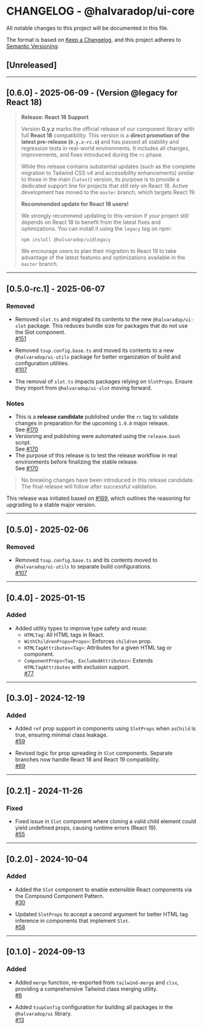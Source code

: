 # CHANGELOG - @halvaradop/ui-core

All notable changes to this project will be documented in this file.

The format is based on [Keep a Changelog](https://keepachangelog.com/en/1.1.0/),
and this project adheres to [Semantic Versioning](https://semver.org/spec/v2.0.0.html).

## [Unreleased]

---

## [0.6.0] - 2025-06-09 - (Version @legacy for React 18)

> **Release: React 18 Support**
>
> Version **0.y.z** marks the official release of our component library with full **React 18** compatibility. This version is a **direct promotion of the latest pre-release (`0.y.z-rc.n`)** and has passed all stability and regression tests in real-world environments. It includes all changes, improvements, and fixes introduced during the `rc` phase.
>
> While this release contains substantial updates (such as the complete migration to Tailwind CSS v4 and accessibility enhancements) similar to those in the main (`latest`) version, its purpose is to provide a dedicated support line for projects that still rely on React 18. Active development has moved to the `master` branch, which targets React 19.
>
> **Recommended update for React 18 users!**
>
> We strongly recommend updating to this version if your project still depends on React 18 to benefit from the latest fixes and optimizations. You can install it using the `legacy` tag on npm:
>
> ```bash
> npm install @halvaradop/ui@legacy
> ```
>
> We encourage users to plan their migration to React 19 to take advantage of the latest features and optimizations available in the `master` branch.

---

## [0.5.0-rc.1] - 2025-06-07

### Removed

- Removed `slot.ts` and migrated its contents to the new `@halvaradop/ui-slot` package. This reduces bundle size for packages that do not use the Slot component.  
  [#151](https://github.com/halvaradop/ui/pull/151)

- Removed `tsup.config.base.ts` and moved its contents to a new `@halvaradop/ui-utils` package for better organization of build and configuration utilities.  
  [#107](https://github.com/halvaradop/ui/pull/107)

- The removal of `slot.ts` impacts packages relying on `SlotProps`. Ensure they import from `@halvaradop/ui-slot` moving forward.

### Notes

- This is a **release candidate** published under the `rc` tag to validate changes in preparation for the upcoming `1.0.0` major release.  
  See [#170](https://github.com/halvaradop/ui/pull/170)
- Versioning and publishing were automated using the `release.bash` script.  
  See [#170](https://github.com/halvaradop/ui/pull/170)
- The purpose of this release is to test the release workflow in real environments before finalizing the stable release.  
  See [#170](https://github.com/halvaradop/ui/pull/170)

> No breaking changes have been introduced in this release candidate.  
> The final release will follow after successful validation.

This release was initiated based on [#169](https://github.com/halvaradop/ui/issues/169), which outlines the reasoning for upgrading to a stable major version.

---

## [0.5.0] - 2025-02-06

### Removed

- Removed `tsup.config.base.ts` and its contents moved to `@halvaradop/ui-utils` to separate build configurations.  
  [#107](https://github.com/halvaradop/ui/pull/107)

---

## [0.4.0] - 2025-01-15

### Added

- Added utility types to improve type safety and reuse:
  - `HTMLTag`: All HTML tags in React.
  - `WithChildrenProps<Props>`: Enforces `children` prop.
  - `HTMLTagAttributes<Tag>`: Attributes for a given HTML tag or component.
  - `ComponentProps<Tag, ExcludedAttributes>`: Extends `HTMLTagAttributes` with exclusion support.  
    [#77](https://github.com/halvaradop/ui/pull/77)

---

## [0.3.0] - 2024-12-19

### Added

- Added `ref` prop support in components using `SlotProps` when `asChild` is true, ensuring minimal class leakage.  
  [#59](https://github.com/halvaradop/ui/pull/59)

- Revised logic for prop spreading in `Slot` components. Separate branches now handle React 18 and React 19 compatibility.  
  [#69](https://github.com/halvaradop/ui/pull/69)

---

## [0.2.1] - 2024-11-26

### Fixed

- Fixed issue in `Slot` component where cloning a valid child element could yield undefined props, causing runtime errors (React 19).  
  [#55](https://github.com/halvaradop/ui/pull/55)

---

## [0.2.0] - 2024-10-04

### Added

- Added the `Slot` component to enable extensible React components via the Compound Component Pattern.  
  [#30](https://github.com/halvaradop/ui/pull/30)

- Updated `SlotProps` to accept a second argument for better HTML tag inference in components that implement `Slot`.  
  [#58](https://github.com/halvaradop/ui/pull/58)

---

## [0.1.0] - 2024-09-13

### Added

- Added `merge` function, re-exported from `tailwind-merge` and `clsx`, providing a comprehensive Tailwind class merging utility.  
  [#6](https://github.com/halvaradop/ui/pull/6)

- Added `tsupConfig` configuration for building all packages in the `@halvaradop/ui` library.  
  [#13](https://github.com/halvaradop/ui/pull/13)
